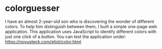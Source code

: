 # colorguesser
I have an almost 2-year-old son who is discovering the wonder of different colors.
To help him distinguish between them, I built a simple one-page web application.
This application uses JavaScript to identify different colors with just one click of a button.
You can test the application under:
https://novusteck.com/eliot/color.html
